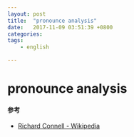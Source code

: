 ```yaml
---
layout: post
title:  "pronounce analysis"
date:   2017-11-09 03:51:39 +0800
categories:  
tags: 
    - english

---
```


# pronounce analysis #


#### 参考 ####

* [Richard Connell - Wikipedia](https://en.wikipedia.org/wiki/Richard_Connell)
